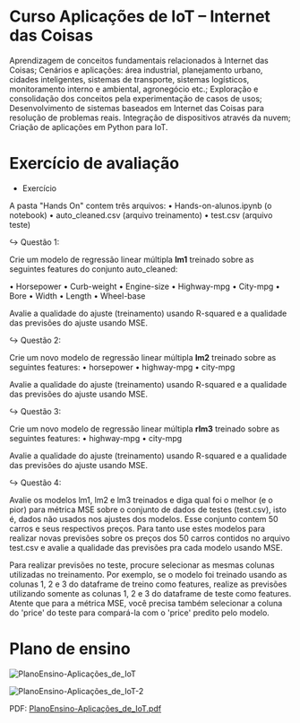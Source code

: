# Curso Aplicações de IoT – Internet das Coisas

Aprendizagem de conceitos fundamentais relacionados à Internet das Coisas; Cenários e aplicações:
área industrial, planejamento urbano, cidades inteligentes, sistemas de transporte, sistemas logísticos,
monitoramento interno e ambiental, agronegócio etc.; Exploração e consolidação dos conceitos pela
experimentação de casos de usos; Desenvolvimento de sistemas baseados em Internet das Coisas para
resolução de problemas reais. Integração de dispositivos através da nuvem; Criação de aplicações em
Python para IoT. 

# Exercício de avaliação

* Exercício

A pasta "Hands On" contem três arquivos:
• Hands-on-alunos.ipynb (o notebook)
• auto_cleaned.csv (arquivo treinamento)
• test.csv (arquivo teste)

↪ Questão 1:

Crie um modelo de regressão linear múltipla <b>lm1</b> treinado sobre as seguintes features do conjunto auto_cleaned:

• Horsepower
• Curb-weight
• Engine-size
• Highway-mpg
• City-mpg
• Bore
• Width
• Length
• Wheel-base

Avalie a qualidade do ajuste (treinamento) usando R-squared e a qualidade das previsões do ajuste usando MSE.

↪ Questão 2:

Crie um novo modelo de regressão linear múltipla <b>lm2</b> treinado sobre as seguintes features:
• horsepower
• highway-mpg
• city-mpg

Avalie a qualidade do ajuste (treinamento) usando R-squared e a qualidade das previsões do ajuste usando MSE.

↪ Questão 3:

Crie um novo modelo de regressão linear múltipla <b>rlm3</b> treinado sobre as seguintes features:
• highway-mpg
• city-mpg

Avalie a qualidade do ajuste (treinamento) usando R-squared e a qualidade das previsões do ajuste usando MSE.

↪ Questão 4:

Avalie os modelos lm1, lm2 e lm3 treinados e diga qual foi o melhor (e o pior) para métrica MSE sobre o conjunto de dados de testes (test.csv), isto é, dados não usados nos ajustes dos modelos. Esse conjunto contem 50 carros e seus respectivos preços. Para tanto use estes modelos para realizar novas previsões sobre os preços dos 50 carros contidos no arquivo test.csv e avalie a qualidade das previsões pra cada modelo usando MSE.

Para realizar previsões no teste, procure selecionar as mesmas colunas utilizadas no treinamento. Por exemplo, se o modelo foi treinado usando as colunas 1, 2 e 3 do dataframe de treino como features, realize as previsões utilizando somente as colunas 1, 2 e 3 do dataframe de teste como features. Atente que para a métrica MSE, você precisa também selecionar a coluna do 'price' do teste para compará-la com o 'price' predito pelo modelo.

# Plano de ensino

![PlanoEnsino-Aplicações_de_IoT](https://user-images.githubusercontent.com/123272343/230484223-8c81615f-81e5-491f-94c3-cd85f7125df9.png)

![PlanoEnsino-Aplicações_de_IoT-2](https://user-images.githubusercontent.com/123272343/230484241-1e21af22-022c-4012-a311-41a9cc76cf5c.png)

PDF: [PlanoEnsino-Aplicações_de_IoT.pdf](https://github.com/DayanFA/Nucleo-avancado-de-empreendedorismo-e-tecnologia-do-Acre/files/11174121/PlanoEnsino-Aplicacoes_de_IoT.pdf)
